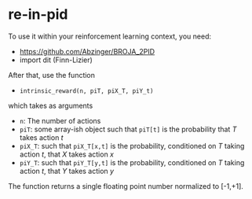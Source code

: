 # re-in-pid

To use it within your reinforcement learning context, you need:
* https://github.com/Abzinger/BROJA_2PID
* import dit (Finn-Lizier)

After that, use the function
* `intrinsic_reward(n, piT, piX_T, piY_t)`

which takes as arguments
* `n`: The number of actions
* `piT`: some array-ish object such that `piT[t]` is the probability that _T_ takes action _t_
* `piX_T`: such that `piX_T[x,t]` is the probability, conditioned on _T_ taking action _t_, that _X_ takes action _x_
* `piY_T`: such that `piY_T[y,t]` is the probability, conditioned on _T_ taking action _t_, that _Y_ takes action _y_

The function returns a single floating point number normalized to [-1,+1].
